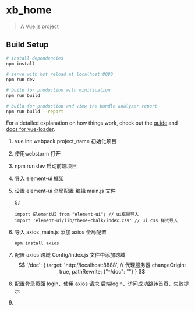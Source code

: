 # xb_home

> A Vue.js project

## Build Setup

``` bash
# install dependencies
npm install

# serve with hot reload at localhost:8080
npm run dev

# build for production with minification
npm run build

# build for production and view the bundle analyzer report
npm run build --report
```

For a detailed explanation on how things work, check out the [guide](http://vuejs-templates.github.io/webpack/) and [docs for vue-loader](http://vuejs.github.io/vue-loader).


1. vue init webpack project_name 初始化项目

2. 使用webstorm 打开

3. npm run dev 启动前端项目

4. 导入 element-ui 框架

5. 设置 element-ui 全局配置 编辑 main.js 文件

   5.1 

   ```
   import ElementUI from "element-ui"; // ui框架导入
   import 'element-ui/lib/theme-chalk/index.css' // ui css 样式导入
   ```

6. 导入 axios ,main.js 添加 axios 全局配置

   `npm install axios`

7. 配置 axios 跨域
   Config/index.js 文件中添加跨域
   $$
   '/doc': {
           target: 'http://localhost:8888', // 代理服务器
           changeOrigin: true,
           pathRewrite: {"^/doc": ""}
         }
   $$

8. 配置登录页面 login、使用 axios  请求 后端login、访问成功跳转首页、失败提示

9. 


